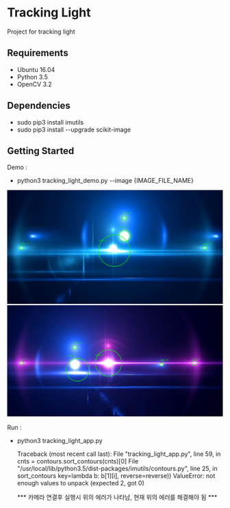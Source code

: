 # Tracking Light
Project for tracking light


## Requirements

- Ubuntu 16.04
- Python 3.5
- OpenCV 3.2


## Dependencies

- sudo pip3 install imutils
- sudo pip3 install --upgrade scikit-image


## Getting Started

Demo :

- python3 tracking_light_demo.py --image {IMAGE_FILE_NAME}

<div align='center'>
  <img src='doc/img/demo.png' width='600px'>
</div>
<div align='center'>
  <img src='doc/img/demo2.png' width='600px'>
</div>

Run :

- python3 tracking_light_app.py

  Traceback (most recent call last):
    File "tracking_light_app.py", line 59, in <module>
      cnts = contours.sort_contours(cnts)[0]
    File "/usr/local/lib/python3.5/dist-packages/imutils/contours.py", line 25, in sort_contours
      key=lambda b: b[1][i], reverse=reverse))
  ValueError: not enough values to unpack (expected 2, got 0)

  *** 카메라 연결후 실행시 위의 에러가 나타남, 현재 위의 에러를 해결해야 됨 ***
  
